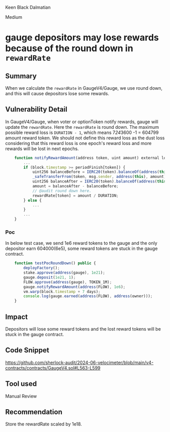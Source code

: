 Keen Black Dalmatian

Medium

# gauge depositors may lose rewards because of the round down in `rewardRate`

## Summary
When we calculate the `rewardRate` in GaugeV4/Gauge, we use round down, and this will cause depositors lose some rewards.

## Vulnerability Detail
In GaugeV4/Gauge, when voter or optionToken notify rewards, gauge will update the `rewardRate`. Here the `rewardRate` is round down. The maximum possible reward loss is `DURATION - 1`, which means 7*24*3600 -1 = 604799 amount reward token. 
We should not define this reward loss as the dust loss considering that this reward loss is one epoch's reward loss and more rewards will be lost in next epochs.
```javascript
    function notifyRewardAmount(address token, uint amount) external lock {
        ...
        if (block.timestamp >= periodFinish[token]) {
            uint256 balanceBefore = IERC20(token).balanceOf(address(this));
            _safeTransferFrom(token, msg.sender, address(this), amount);
            uint256 balanceAfter = IERC20(token).balanceOf(address(this));
            amount = balanceAfter - balanceBefore;
            // @audit round down here.
            rewardRate[token] = amount / DURATION;
        } else {
            ...
        }
        ...
    }
```
### Poc
In below test case, we send 1e6 reward tokens to the gauge and the only depositor earn 604000(6e5), some reward tokens are stuck in the gauge contract.
```javascript
    function testPocRoundDown() public {
        deployFactory();
        stake.approve(address(gauge), 1e21);
        gauge.deposit(1e21, 1);
        FLOW.approve(address(gauge), TOKEN_1M);
        gauge.notifyRewardAmount(address(FLOW), 1e6);
        vm.warp(block.timestamp + 7 days);
        console.log(gauge.earned(address(FLOW), address(owner)));
    }
```
## Impact
Depositors will lose some reward tokens and the lost reward tokens will be stuck in the gauge contract.
## Code Snippet
https://github.com/sherlock-audit/2024-06-velocimeter/blob/main/v4-contracts/contracts/GaugeV4.sol#L563-L599

## Tool used

Manual Review

## Recommendation
Store the rewardRate scaled by 1e18.